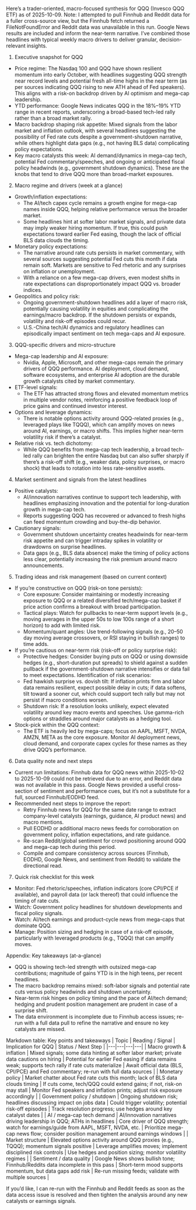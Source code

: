 Here’s a trader-oriented, macro-focused synthesis for QQQ (Invesco QQQ ETF) as of 2025-10-09. Note: I attempted to pull Finnhub and Reddit data for a fuller cross-source view, but the Finnhub fetch returned a FileNotFoundError and Reddit data was unavailable in this run. Google News results are included and inform the near-term narrative. I’ve combined those headlines with typical weekly macro drivers to deliver granular, decision-relevant insights.

1) Executive snapshot for QQQ
- Price regime: The Nasdaq 100 and QQQ have shown resilient momentum into early October, with headlines suggesting QQQ strength near record levels and potential fresh all-time highs in the near term (as per sources indicating QQQ rising to new ATH ahead of Fed speakers). This aligns with a risk-on backdrop driven by AI optimism and mega-cap leadership.
- YTD performance: Google News indicates QQQ in the 18%–19% YTD range in recent reports, underscoring a broad-based tech-led rally rather than a broad market rally.
- Macro backdrop shaping risk appetite: Mixed signals from the labor market and inflation outlook, with several headlines suggesting the possibility of Fed rate cuts despite a government-shutdown narrative, while others highlight data gaps (e.g., not having BLS data) complicating policy expectations.
- Key macro catalysts this week: AI demand/dynamics in mega-cap tech, potential Fed commentary/speeches, and ongoing or anticipated fiscal policy headwinds (e.g., government shutdown dynamics). These are the knobs that tend to drive QQQ more than broad-market exposures.

2) Macro regime and drivers (week at a glance)
- Growth/inflation expectations:
  - The AI/tech capex cycle remains a growth engine for mega-cap names inside QQQ, helping relative performance versus the broader market.
  - Some headlines hint at softer labor market signals, and private data may imply weaker hiring momentum. If true, this could push expectations toward earlier Fed easing, though the lack of official BLS data clouds the timing.
- Monetary policy expectations:
  - The narrative around rate cuts persists in market commentary, with several sources suggesting potential Fed cuts this month if data remain soft. Markets are sensitive to Fed rhetoric and any surprises on inflation or unemployment.
  - With a reliance on a few mega-cap drivers, even modest shifts in rate expectations can disproportionately impact QQQ vs. broader indices.
- Geopolitics and policy risk:
  - Ongoing government-shutdown headlines add a layer of macro risk, potentially causing volatility in equities and complicating the earnings/macro backdrop. If the shutdown persists or expands, volatility and risk-off episodes could recur.
  - U.S.-China tech/AI dynamics and regulatory headlines can episodically impact sentiment on tech mega-caps and AI exposure.

3) QQQ-specific drivers and micro-structure
- Mega-cap leadership and AI exposure:
  - Nvidia, Apple, Microsoft, and other mega-caps remain the primary drivers of QQQ performance. AI deployment, cloud demand, software ecosystems, and enterprise AI adoption are the durable growth catalysts cited by market commentary.
- ETF-level signals:
  - The ETF has attracted strong flows and elevated momentum metrics in multiple vendor notes, reinforcing a positive feedback loop of price gains and continued investor interest.
- Options and leverage dynamics:
  - There is notable options activity around QQQ-related proxies (e.g., leveraged plays like TQQQ), which can amplify moves on news around AI, earnings, or macro shifts. This implies higher near-term volatility risk if there’s a catalyst.
- Relative risk vs. tech dichotomy:
  - While QQQ benefits from mega-cap tech leadership, a broad tech-led rally can brighten the entire Nasdaq but can also suffer sharply if there’s a risk-off shift (e.g., weaker data, policy surprises, or macro shock) that leads to rotation into less rate-sensitive assets.

4) Market sentiment and signals from the latest headlines
- Positive catalysts:
  - AI/innovation narratives continue to support tech leadership, with headlines emphasizing innovation and the potential for long-duration growth in mega-cap tech.
  - Reports suggesting QQQ has recovered or advanced to fresh highs can feed momentum crowding and buy-the-dip behavior.
- Cautionary signals:
  - Government shutdown uncertainty creates headwinds for near-term risk appetite and can trigger intraday spikes in volatility or drawdowns on surprise headlines.
  - Data gaps (e.g., BLS data absence) make the timing of policy actions less clear, potentially increasing the risk premium around macro announcements.

5) Trading ideas and risk management (based on current context)
- If you’re constructive on QQQ (risk-on tone persists):
  - Core exposure: Consider maintaining or modestly increasing exposure to QQQ or a related diversified tech/mega-cap basket if price action confirms a breakout with broad participation.
  - Tactical plays: Watch for pullbacks to near-term support levels (e.g., moving averages in the upper 50s to low 100s range of a short horizon) to add with limited risk.
  - Momentum/quant angles: Use trend-following signals (e.g., 20–50 day moving average crossovers, or RSI staying in bullish ranges) to time adds.
- If you’re cautious on near-term risk (risk-off or policy surprise risk):
  - Protective hedges: Consider buying puts on QQQ or using downside hedges (e.g., short-duration put spreads) to shield against a sudden pullback if the government-shutdown narrative intensifies or data fail to meet expectations.
  Identification of risk scenarios:
  - Fed hawkish surprise vs. dovish tilt: If inflation prints firm and labor data remains resilient, expect possible delay in cuts; if data softens, tilt toward a sooner cut, which could support tech rally but may not persist if macro conditions worsen.
  - Shutdown risk: If a resolution looks unlikely, expect elevated volatility around key macro events and speeches. Use gamma-rich options or straddles around major catalysts as a hedging tool.
- Stock-pick within the QQQ context:
  - The ETF is heavily led by mega-caps; focus on AAPL, MSFT, NVDA, AMZN, META as the core exposure. Monitor AI deployment news, cloud demand, and corporate capex cycles for these names as they drive QQQ’s performance.

6) Data quality note and next steps
- Current run limitations: Finnhub data for QQQ news within 2025-10-02 to 2025-10-09 could not be retrieved due to an error, and Reddit data was not available in this pass. Google News provided a useful cross-section of sentiment and performance cues, but it’s not a substitute for a full, sourced Finnhub/EODHD feed.
- Recommended next steps to improve the report:
  - Retry Finnhub news for QQQ for the same date range to extract company-level catalysts (earnings, guidance, AI product news) and macro mentions.
  - Pull EODHD or additional macro news feeds for corroboration on government policy, inflation expectations, and rate guidance.
  - Re-scan Reddit/global sentiment for crowd positioning around QQQ and mega-cap tech during this period.
  - Compile and compare consistency across sources (Finnhub, EODHD, Google News, and sentiment from Reddit) to validate the directional read.

7) Quick risk checklist for this week
- Monitor: Fed rhetoric/speeches, inflation indicators (core CPI/PCE if available), and payroll data (or lack thereof) that could influence the timing of rate cuts.
- Watch: Government policy headlines for shutdown developments and fiscal policy signals.
- Watch: AI/tech earnings and product-cycle news from mega-caps that dominate QQQ.
- Manage: Position sizing and hedging in case of a risk-off episode, particularly with leveraged products (e.g., TQQQ) that can amplify moves.

Appendix: Key takeaways (at-a-glance)
- QQQ is showing tech-led strength with outsized mega-cap contributions; magnitude of gains YTD is in the high teens, per recent headlines.
- The macro backdrop remains mixed: soft-labor signals and potential rate cuts versus policy headwinds and shutdown uncertainty.
- Near-term risk hinges on policy timing and the pace of AI/tech demand; hedging and prudent position management are prudent in case of a surprise shift.
- The data environment is incomplete due to Finnhub access issues; re-run with a full data pull to refine the narrative and ensure no key catalysts are missed.

Markdown table: Key points and takeaways
| Topic | Reading / Signal | Implication for QQQ | Status / Next Step |
|---|---|---|---|
| Macro growth & inflation | Mixed signals; some data hinting at softer labor market; private data cautions on hiring | Potential for earlier Fed easing if data remains weak; supports tech rally if rate cuts materialize | Await official data (BLS, CPI/PCE) and Fed commentary; re-run with full data sources |
| Monetary policy | Market chatter about Fed rate cuts this month; lack of BLS data clouds timing | If cuts come, tech/QQQ could extend gains; if not, risk-on may stall | Monitor Fed speakers and inflation prints; adjust risk exposure accordingly |
| Government policy / shutdown | Ongoing shutdown risk; headlines discussing impact on jobs data | Could trigger volatility; potential risk-off episodes | Track resolution progress; use hedges around key catalyst dates |
| AI / mega-cap tech demand | AI/innovation narratives driving leadership in QQQ; ATHs in headlines | Core driver of QQQ strength; watch for earnings/guide from AAPL, MSFT, NVDA, etc. | Prioritize mega-cap news flow; consider position management around earnings windows |
| Market structure | Elevated options activity around QQQ proxies (e.g., TQQQ); momentum signals positive | Leverage amplifies moves; implement disciplined risk controls | Use hedges and position sizing; monitor volatility regimes |
| Sentiment / data quality | Google News shows bullish tone; Finnhub/Reddits data incomplete in this pass | Short-term mood supports momentum, but data gaps add risk | Re-run missing feeds; validate with multiple sources |

If you’d like, I can re-run with the Finnhub and Reddit feeds as soon as the data access issue is resolved and then tighten the analysis around any new catalysts or earnings signals.
